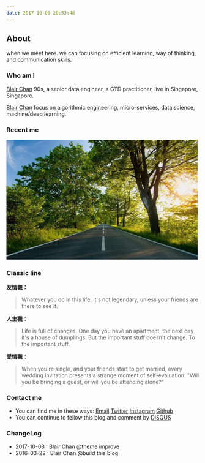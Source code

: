 ```yaml
---
date: 2017-10-08 20:53:48
---
```


<style>
p + p {
        display: inline;
}
</style>

<!--img {
        display: block !important;
        margin-left: 100px !important;
}-->

<!--a {
        border: none;
}-->

<!--出国留学得到的不只是文凭，而是把我放到任何我谁都不认识的国家，我都能生活下去的能力, 
和一种名车豪宅已经动摇不了每天坐公交车去追求的简单生活平淡的心态，这两天让我受益终身。-->

## About

<!--世界很大，但刚刚好, 我们在这里遇见, 那就好好在一起: 聚焦 **高效学习**, **思维方式**, **沟通技巧**.-->

when we meet here. we can focusing on efficient learning, way of thinking, and communication skills.

<!--基于时间成本，人一生只能做好仅有的一两件事情，一直做才会走通，有巅峰期。-->

 <!--[Blair’s Instagram][ins]-->

<!--&nbsp; 、&nbsp;[Netease Music][wangyiyun]&nbsp;、&nbsp;[Tweet][tweet]
-->
<!--<img src=/images/tw/main-progress-blue-dot.gif style="box-shadow:none; margin:0;height:16px">
-->
[ins]: https://www.instagram.com/blair101v/
[wangyiyun]: https://music.163.com/#/my/m/music/playlist?id=942623425
[tweet]: /tweet

### Who am I

<a class="article-myself" href="/about"> Blair Chan</a> 90s, a senior data engineer, a GTD practitioner, live in Singapore, Singapore.

<a class="article-myself" href="https://instagram.com/blair101v/"> Blair Chan</a> focus on algorithmic engineering, micro-services, data science, machine/deep learning.

<!--<a class="article-myself" href="/">  Libin Chan</a>-->
<!-- <img src="/images/tech-logos/2016-10-03-6.png" width="250"  style="margin-left:100px;" /img> -->
<!--<img src="/images/tech-logos/2016-10-03-6.png" width="250" /img>
-->

### Recent me

<!-- 社会是复杂的，我们为了自己的整体格局提升， 一定要照顾沟通者的感受。
每个人的追求和思考面都是不同的，要换位思考，尊重每一个肯为梦想而努力奋斗的人。 
-->

<img src="/images/tw/tw-2016-08-30-nz.jpg" width="500" />


### Classic line

**友情觀：**

<!--

> You see, kids, there’s no way of knowing for sure where the safest place is… so the best you can hope for is to have some good company.
>
> 你永遠沒法確定什麼地方最安全，所以你只能期望能有三兩好友陪在身旁。
> &nbsp;

>
> 無論你今生做什麼，沒有朋友在你身旁見證，就算不上是傳奇。

-->

> Whatever you do in this life, it's not legendary, unless your friends are there to see it.

**人生觀：**

<!--
> The future is scary. But you can’t just run back to the past, because it’s familiar.
>
> 未來很可怕，但是你不能因為熟悉過去就一直待在原來的地方。 Challenge accepted
> &nbsp;
> While baseball, strippers, and guns can’t help, the only thing that can really heal a broken heart is time. 棒球、脫衣舞孃、手槍都不起作用，惟一可以真正治愈那顆破碎的心的只有時間。
> &nbsp;

>
> 生活是充滿挑戰的。今天你還擁有一間公寓，但改天也許就變成餃子館了。但一些重要的東西是不會改變的。為那些重要的東西乾杯。

-->

> Life is full of changes. One day you have an apartment, the next day it's a house of dumplings. But the important stuff doesn't change. To the important stuff.


**愛情觀：**

<!--

> The early bloom of romantics is a wonderful thing. You meet someone, you have a connection, and that person becomes sheer perfection in your eyes. You just can’t find anything wrong with them. You can’t wait to tell the world about it.
>
> 愛情初綻時十分美好。你們遇見一個人，對她有了好感，那個人在你眼中就會變得完美無瑕。你就是找不到她們的缺點，並迫不及待地要告訴全世界。
> &nbsp;
> Kids，when you are single, all you're looking for is happily ever after. But only one of your stories can end that way the rest ended with somebody get hurt.
>
> 孩子，當你們單身的時候，以為感情的結局就是王子公主永遠過上幸福快樂的生活。但在你所有的感情經歷中，只會有一個是以這種方式結尾，其它都以至少有一個人受傷而告終。
> &nbsp;

> 你還單身的時候，你周圍的朋友開始步入婚姻的殿堂。每個婚禮邀請貼都會引發讓人心酸的自我評估：您是獨自赴約還是偕伴前來

-->

> When you're single, and your friends start to get married, every wedding invitation presents a strange moment of self-evaluation: "Will you be bringing a guest, or will you be attending alone?"

<!-- 非名人名言： 任何对其它人或者事物报以极高期望的人是这个世界上最不幸福的人, 降低期望是通向幸福之路-->

### Contact me

- You can find me in these ways: <a class="article-myEmail" href="mailto:blair.values@gmail.com">  Email</a> <!--<a class="article-myFacebook" href="https://www.facebook.com/"> Facebook</a>--> <a class="article-myTwitter" href="https://twitter.com/blair101v">  Twitter</a> <a class="article-myInstagram" href="https://www.instagram.com/blair101v/"> Instagram</a> <a class="article-myGithub" href="https://github.com/blair101"> Github</a> <!--<a class="article-myKaggle" href="https://www.kaggle.com/blairchan"> Kaggle</a> --><!--<a class="article-mySegmentfault" href="https://www.stackoverflow.com"> Stackoverflow</a>-->
- You can continue to fellow this blog and comment by [DISQUS](https://disqus.com/)

### ChangeLog

- 2017-10-08 : Blair Chan  @theme improve
- 2016-03-22 : Blair Chan  @build this blog

[1]: /images/tech-logos/2016-10-03-6.png
[tw]: /tweet



